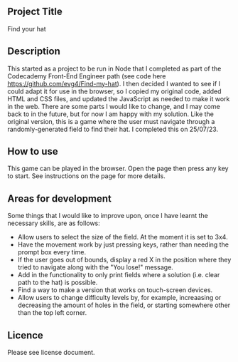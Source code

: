 ## Project Title
Find your hat
## Description
This started as a project to be run in Node that I completed as part of the Codecademy Front-End Engineer path (see code here https://github.com/evg4/Find-my-hat). I then decided I wanted to see if I could adapt it for use in the browser, so I copied my original code, added HTML and CSS files, and updated the JavaScript as needed to make it work in the web. There are some parts I would like to change, and I may come back to in the future, but for now I am happy with my solution. Like the original version, this is a game where the user must navigate through a randomly-generated field to find their hat. I completed this on 25/07/23.
## How to use
This game can be played in the browser. Open the page then press any key to start. See instructions on the page for more details.
## Areas for development
Some things that I would like to improve upon, once I have learnt the necessary skills, are as follows:
* Allow users to select the size of the field. At the moment it is set to 3x4.
* Have the movement work by just pressing keys, rather than needing the prompt box every time.
* If the user goes out of bounds, display a red X in the position where they tried to navigate along with the "You lose!" message.
* Add in the functionality to only print fields where a solution (i.e. clear path to the hat) is possible.
* Find a way to make a version that works on touch-screen devices.
* Allow users to change difficulty levels by, for example, increaasing or decreasing the amount of holes in the field, or starting somewhere other than the top left corner.
## Licence
Please see license document.

